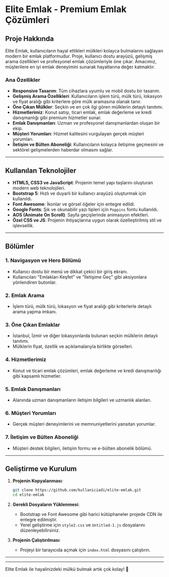 # Elite Emlak - Premium Emlak Çözümleri

## Proje Hakkında
Elite Emlak, kullanıcıların hayal ettikleri mülkleri kolayca bulmalarını sağlayan modern bir emlak platformudur. Proje, kullanıcı dostu arayüzü, gelişmiş arama özellikleri ve profesyonel emlak çözümleriyle öne çıkar. Amacımız, müşterilere en iyi emlak deneyimini sunarak hayatlarına değer katmaktır.

### Ana Özellikler
- **Responsive Tasarım**: Tüm cihazlara uyumlu ve mobil dostu bir tasarım.
- **Gelişmiş Arama Özellikleri**: Kullanıcıların işlem türü, mülk türü, lokasyon ve fiyat aralığı gibi kriterlere göre mülk aramasına olanak tanır.
- **Öne Çıkan Mülkler**: Seçkin ve en çok ilgi gören mülklerin detaylı tanıtımı.
- **Hizmetlerimiz**: Konut satışı, ticari emlak, emlak değerleme ve kredi danışmanlığı gibi premium hizmetler sunar.
- **Emlak Danışmanları**: Uzman ve profesyonel danışmanlardan oluşan bir ekip.
- **Müşteri Yorumları**: Hizmet kalitesini vurgulayan gerçek müşteri yorumları.
- **İletişim ve Bülten Aboneliği**: Kullanıcıların kolayca iletişime geçmesini ve sektörel gelişmelerden haberdar olmasını sağlar.

---

## Kullanılan Teknolojiler
- **HTML5, CSS3 ve JavaScript**: Projenin temel yapı taşlarını oluşturan modern web teknolojileri.
- **Bootstrap 5**: Hızlı ve duyarlı bir kullanıcı arayüzü oluşturmak için kullanıldı.
- **Font Awesome**: İkonlar ve görsel öğeler için entegre edildi.
- **Google Fonts**: Şık ve okunabilir yazı tipleri için `Poppins` fontu kullanıldı.
- **AOS (Animate On Scroll)**: Sayfa geçişlerinde animasyon efektleri.
- **Özel CSS ve JS**: Projenin ihtiyaçlarına uygun olarak özelleştirilmiş stil ve işlevsellik.

---

## Bölümler
### 1. **Navigasyon ve Hero Bölümü**
- Kullanıcı dostu bir menü ve dikkat çekici bir giriş ekranı.
- Kullanıcıları "Emlakları Keşfet" ve "İletişime Geç" gibi aksiyonlara yönlendiren butonlar.

### 2. **Emlak Arama**
- İşlem türü, mülk türü, lokasyon ve fiyat aralığı gibi kriterlerle detaylı arama yapma imkanı.

### 3. **Öne Çıkan Emlaklar**
- İstanbul, İzmir ve diğer lokasyonlarda bulunan seçkin mülklerin detaylı tanıtımı.
- Mülklerin fiyat, özellik ve açıklamalarıyla birlikte görselleri.

### 4. **Hizmetlerimiz**
- Konut ve ticari emlak çözümleri, emlak değerleme ve kredi danışmanlığı gibi kapsamlı hizmetler.

### 5. **Emlak Danışmanları**
- Alanında uzman danışmanların iletişim bilgileri ve uzmanlık alanları.

### 6. **Müşteri Yorumları**
- Gerçek müşteri deneyimlerini ve memnuniyetlerini yansıtan yorumlar.

### 7. **İletişim ve Bülten Aboneliği**
- Müşteri destek bilgileri, iletişim formu ve e-bülten abonelik bölümü.

---

## Geliştirme ve Kurulum
1. **Projenin Kopyalanması**:
   ```bash
   git clone https://github.com/kullaniciadi/elite-emlak.git
   cd elite-emlak
   ```
2. **Gerekli Dosyaların Yüklenmesi**:
   - Bootstrap ve Font Awesome gibi harici kütüphaneler projede CDN ile entegre edilmiştir.
   - Yerel geliştirme için `style2.css` ve `Untitled-1.js` dosyalarını düzenleyebilirsiniz.

3. **Projenin Çalıştırılması**:
   - Projeyi bir tarayıcıda açmak için `index.html` dosyasını çalıştırın.

---


---

Elite Emlak ile hayalinizdeki mülkü bulmak artık çok kolay! 🌟

